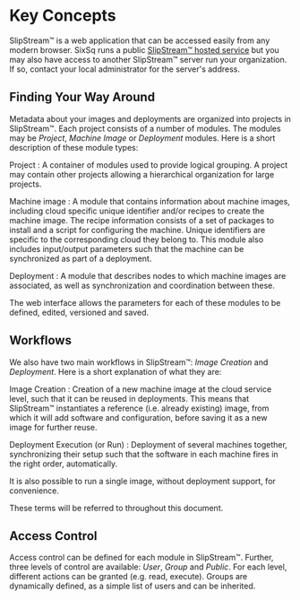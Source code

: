 # Key Concepts

SlipStream™ is a web application that can be accessed easily from any
modern browser.  SixSq runs a public [SlipStream™ hosted
service](https://slipstream.sixsq.com/) but you may also have access
to another SlipStream™ server run your organization.  If so, contact
your local administrator for the server's address.

## Finding Your Way Around

Metadata about your images and deployments are organized into projects
in SlipStream™. Each project consists of a number of modules. The
modules may be *Project*, *Machine Image* or *Deployment* modules. Here
is a short description of these module types:

Project
:   A container of modules used to provide logical grouping. A project
    may contain other projects allowing a hierarchical organization for
    large projects.

Machine image
:   A module that contains information about machine images, including
    cloud specific unique identifier and/or recipes to create the
    machine image. The recipe information consists of a set of packages
    to install and a script for configuring the machine. Unique
    identifiers are specific to the corresponding cloud they belong to.
    This module also includes input/output parameters such that the
    machine can be synchronized as part of a deployment.

Deployment
:   A module that describes nodes to which machine images are
    associated, as well as synchronization and coordination between
    these.

The web interface allows the parameters for each of these modules to be
defined, edited, versioned and saved.

## Workflows

We also have two main workflows in SlipStream™: *Image Creation* and
*Deployment*. Here is a short explanation of what they are:

Image Creation
:   Creation of a new machine image at the cloud service level, such
    that it can be reused in deployments. This means that SlipStream™
    instantiates a reference (i.e. already existing) image, from which
    it will add software and configuration, before saving it as a new
    image for further reuse.

Deployment Execution (or Run)
:   Deployment of several machines together, synchronizing their setup
    such that the software in each machine fires in the right order,
    automatically.

It is also possible to run a single image, without deployment support,
for convenience.

These terms will be referred to throughout this document.

## Access Control

Access control can be defined for each module in SlipStream™. Further,
three levels of control are available: *User*, *Group* and *Public*. For
each level, different actions can be granted (e.g. read, execute).
Groups are dynamically defined, as a simple list of users and can be
inherited.
